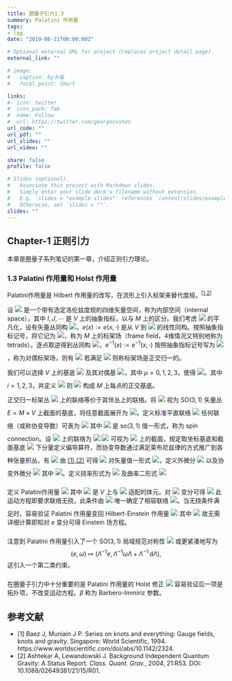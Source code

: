 ```yaml
---
title: 圈量子引力1.3
summary: Palatini 作用量
tags:
- lqg
date: "2019-08-21T00:00:00Z"

# Optional external URL for project (replaces project detail page).
external_link: ""

# image:
#   caption: by大喵
#   focal_point: Smart

links:
#- icon: twitter
#  icon_pack: fab
#  name: Follow
#  url: https://twitter.com/georgecushen
url_code: ""
url_pdf: ""
url_slides: ""
url_video: ""

share: false
profile: false

# Slides (optional).
#   Associate this project with Markdown slides.
#   Simply enter your slide deck's filename without extension.
#   E.g. `slides = "example-slides"` references `content/slides/example-slides.md`.
#   Otherwise, set `slides = ""`.
slides: ""
---
```


## Chapter-1 正则引力

本章是圈量子系列笔记的第一章，介绍正则引力理论。

### 1.3 Palatini 作用量和 Holst 作用量

Palatini作用量是 Hilbert 作用量的改写，在流形上引入标架来替代度规。<sup>[[1](#ref-Baez1994),[2](#ref-Ashtekar2004)]</sup>

设 <img class=inlinemath style="margin:0" src="https://www.zhihu.com/equation?tex=\left(V,\eta_{IJ}^{\phantom{I}}\right)"> 是一个带有选定洛伦兹度规的四维矢量空间，称为内部空间（internal space），其中 $I,J,\cdots$ 是 $V$ 上的抽象指标，以与 $M$ 上的区分。我们考虑 <img class=inlinemath style="margin:0" src="https://www.zhihu.com/equation?tex=\mathrm{T}\!{M}"> 的平凡化，设有矢量丛同构 <img class=inlinemath style="margin:0" src="https://www.zhihu.com/equation?tex=e\colon%20M\times%20V\rightarrow\mathrm{T}_{x}{M}">，$e(x) := e(x,\cdot)$ 是从 $V$ 到 <img class=inlinemath style="margin:0" src="https://www.zhihu.com/equation?tex=\mathrm{T}_{x}{M}"> 的线性同构。按照抽象指标记号，将它记为 <img class=inlinemath style="margin:0" src="https://www.zhihu.com/equation?tex=e^{a}_{\phantom{a}I}(x)">，称为 $M$ 上的标架场（frame field，4维情况又特别地称为tetrads）。逐点取逆得到丛同构 <img class=inlinemath style="margin:0" src="https://www.zhihu.com/equation?tex=e^{-1}\colon\mathrm{T}\!{M}\rightarrow%20M\times%20V">，$e^{-1}(x) := e^{-1}(x,\cdot)$ 按照抽象指标记号写为 <img class=inlinemath style="margin:0" src="https://www.zhihu.com/equation?tex=e^{I}_{\phantom{I}a}(x)">，称为对偶标架场，则有
<img class=displaymath style="margin-top:0.7em;margin-bottom:0" src="https://www.zhihu.com/equation?tex=e^{a}_{\phantom{a}I} e^I_{\phantom{I}b} = \delta^a_{\phantom{a}b} ,\quad e^{I}_{\phantom{I}a} e^{a}_{\phantom{a}J} = \delta^{I}_{\phantom{I}J}.\\\\">
若满足
<img class=displaymath style="margin-top:0.7em;margin-bottom:0" src="https://www.zhihu.com/equation?tex=g_{ab}^{\phantom{a}} = \eta_{IJ}^{\phantom{a}} e^{I}_{\phantom{I}a} e^J_{\phantom{J}b},\\\\">
则称标架场是正交归一的。

我们可以选择 $V$ 上的基底 <img class=inlinemath style="margin:0" src="https://www.zhihu.com/equation?tex=\left\{ \xi^I_{\phantom{I}\mu} \right\}"> 及其对偶基 <img class=inlinemath style="margin:0" src="https://www.zhihu.com/equation?tex=\left\{ \xi^\mu_{\phantom{\mu}I} \right\}">，其中 $\mu=0,1,2,3$，使得 <img class=inlinemath style="margin:0" src="https://www.zhihu.com/equation?tex=\eta_{IJ}^{\phantom{a}} := \eta_{\mu\nu}^{\phantom{a}} \xi^\mu_{\phantom{\mu}I} {\xi}^\nu_{\phantom{\nu}J} = -\xi^0_{\phantom{0}I} \xi^0_{\phantom{0}J} %2B \sum_i \xi^i_{\phantom{i}I} \xi^i_{\phantom{i}J}">，其中 $i=1,2,3$，并定义
<img class=displaymath style="margin-top:0.7em;margin-bottom:0" src="https://www.zhihu.com/equation?tex=e^{a}_{\phantom{a}\mu} := \xi^I_{\phantom{I}\mu} e^{a}_{\phantom{a}I},\\\\">
则 <img class=inlinemath style="margin:0" src="https://www.zhihu.com/equation?tex=\left\{ e^{a}_{\phantom{a}\mu} \right\}"> 构成 $M$ 上每点的正交基底。

正交归一标架丛 <img class=inlinemath style="margin:0" src="https://www.zhihu.com/equation?tex=\mathrm{F}\!{M}"> 上的联络等价于其伴丛上的联络。将 <img class=inlinemath style="margin:0" src="https://www.zhihu.com/equation?tex=\xi^I_{\phantom{I}\mu}"> 视为 $\mathrm{SO}(3,1)$ 矢量丛 $E = M \times V$ 上截面的基底，将任意截面展开为 <img class=inlinemath style="margin:0" src="https://www.zhihu.com/equation?tex=v^I = v^\mu \xi^I_{\phantom{I}\mu}">，定义标准平直联络
<img class=displaymath style="margin-top:0.7em;margin-bottom:0" src="https://www.zhihu.com/equation?tex=\partial_{a}^{\phantom{a}} v^I := \left( \partial_{a}^{\phantom{a}} v^\mu \right) \xi^I_{\phantom{I}\mu},\\\\">
任何联络（或称协变导数）可表为
<img class=displaymath id="eq-spin_connection" style="margin-top:0.7em;margin-bottom:0" src="https://www.zhihu.com/equation?tex=\nabla_{a}^{\phantom{a}}v^I = \partial_{a}^{\phantom{a}} v^I %2B \omega_{a\phantom{I}J}^{\phantom{a}I} v^J,\tag{1}\\\\">
其中 <img class=inlinemath style="margin:0" src="https://www.zhihu.com/equation?tex=\omega_{a\phantom{I}J}^{\phantom{a}I}"> 是 $\mathrm{so}(3,1)$ 值一形式，称为 spin connection。设 <img class=inlinemath style="margin:0" src="https://www.zhihu.com/equation?tex=\mathrm{T}\!{M}"> 上的联络为
<img class=displaymath id="eq-ChristoffelSymbol" style="margin-top:0.7em;margin-bottom:0" src="https://www.zhihu.com/equation?tex=\nabla_{a}^{\phantom{a}} v^b = \partial_{a}^{\phantom{a}} v^b %2B \Gamma^b_{\phantom{b}ac} v^c,\tag{2}\\\\">
<img class=inlinemath style="margin:0" src="https://www.zhihu.com/equation?tex=e^{I}_{\phantom{I}a}"> 可视为 <img class=inlinemath style="margin:0" src="https://www.zhihu.com/equation?tex=E \otimes \mathrm{T}^*\!{M}"> 上的截面，规定取坐标基底和截面基底 <img class=inlinemath style="margin:0" src="https://www.zhihu.com/equation?tex=\xi^I_{\phantom{I}\mu}"> 下分量定义偏导算符，而协变导数通过满足莱布尼兹律的方式推广到各种张量积丛，有
<img class=displaymath style="margin-top:0.7em;margin-bottom:0" src="https://www.zhihu.com/equation?tex=\nabla_{a} v^I = e^I_{\phantom{I}b} \nabla_{a} v^b %2B v^b \nabla_{a} e^I_{\phantom{I}b},\\\\">
由 [(1)](#eq-spin_connection),[(2)](#eq-ChristoffelSymbol) 可得
<img class=displaymath style="margin-top:0.7em;margin-bottom:0" src="https://www.zhihu.com/equation?tex=\nabla_{a}^{\phantom{a}} e^I_{\phantom{I}b} = \partial_{a}^{\phantom{a}} e^I_{\phantom{I}b} - \Gamma^c_{\phantom{c}ab} e^I_{\phantom{I}c} %2B \omega_{a\phantom{I}J}^{\phantom{a}I} e^J_{\phantom{J}b}.\\\\">
对矢量值一形式 <img class=inlinemath style="margin:0" src="https://www.zhihu.com/equation?tex=v^I_{\phantom{I}a}">，定义外微分
<img class=displaymath style="margin-top:0.7em;margin-bottom:0" src="https://www.zhihu.com/equation?tex=\mathrm{d}_a^{\phantom{a}} {v^I_{\phantom{I}b}} := 2 \partial_{{[a}}^{\phantom{a}} v^I_{\phantom{I}b]} \equiv \xi^I_{\phantom{I}\mu} \mathrm{d}_a^{\phantom{a}} {v^\mu_{\phantom{\mu}b}},\\\\">
以及协变外微分
<img class=displaymath style="margin-top:0.7em;margin-bottom:0" src="https://www.zhihu.com/equation?tex=D_a^{\phantom{a}}v^I_{\phantom{I}b}:=2\nabla_{{[a}}^{\phantom{a}}v^I_{\phantom{I}b]}\equiv\mathrm{d}_a^{\phantom{a}}v^I_{\phantom{I}a}%2B%20\omega_{a\phantom{I}J}^{\phantom{a}I}\wedge v^J_{\phantom{J}b},\\\\">
其中 <img class=inlinemath style="margin:0" src="https://www.zhihu.com/equation?tex=\omega_{a\phantom{I}J}^{\phantom{a}I}\wedge%20v^J_{\phantom{J}b} := 2 \omega_{[a\phantom{I}|J|}^{\phantom{[a}I} v^J_{\phantom{J}b]}">。定义挠率形式为
<img class=displaymath style="margin-top:0.7em;margin-bottom:0" src="https://www.zhihu.com/equation?tex=T^I_{\phantom{I}ab} := D_a^{\phantom{a}} e^I_{\phantom{I}b} = \mathrm{d}_a^{\phantom{a}} e^I_{\phantom{I}b} %2B \omega_{a\phantom{I}J}^{\phantom{a}I} \wedge e^J_{\phantom{J}b},\\\\">
及曲率二形式
<img class=displaymath style="margin-top:0.7em;margin-bottom:0" src="https://www.zhihu.com/equation?tex=F_{abI}^{\phantom{abI}J} := 2D_{[a}^{\phantom{a}} \omega_{b]I}^{\phantom{b]I}J} = \mathrm{d}_a^{\phantom{a}} \omega_{bI}^{\phantom{bI}J} %2B \omega_{aI}^{\phantom{aI}K} \wedge \omega_{bJ}^{\phantom{bJ}K}.\\\\">

定义 Palatini作用量
<img class=displaymath style="margin-top:0.7em;margin-bottom:0" src="https://www.zhihu.com/equation?tex=S_{\text{Palatini}}[e,\omega] := \frac{1}{4\kappa} \int_M \varepsilon_{IJKL}^{\phantom{a}} e^{I}_{\phantom{I}a} \wedge e^J_{\phantom{J}b} \wedge {F}_{cd}^{\phantom{cd}KL},\\\\">
其中 <img class=inlinemath style="margin:0" src="https://www.zhihu.com/equation?tex=\varepsilon_{IJKL}^{\phantom{a}}"> 是 $V$ 上与 <img class=inlinemath style="margin:0" src="https://www.zhihu.com/equation?tex=\eta_{IJ}^{\phantom{a}}"> 适配的体元。对 <img class=inlinemath style="margin:0" src="https://www.zhihu.com/equation?tex=\omega_{a\phantom{I}J}^{\phantom{a}I}"> 变分可得
<img class=displaymath style="margin-top:0.7em;margin-bottom:0" src="https://www.zhihu.com/equation?tex=D_a^{\phantom{a}}e^I_{\phantom{I}b}=0,\\\\">
此运动方程即要求联络无挠，此条件由 <img class=inlinemath style="margin:0" src="https://www.zhihu.com/equation?tex=e^{I}_{\phantom{I}a}"> 唯一确定了相容联络 <img class=inlinemath style="margin:0" src="https://www.zhihu.com/equation?tex=\omega_{a\phantom{I}J}^{\phantom{a}I}">。当无挠条件满足时，容易验证 Palatini 作用量变回 Hilbert-Einstein 作用量
<img class=displaymath style="margin-top:0.7em;margin-bottom:0" src="https://www.zhihu.com/equation?tex=S_{\text{Palatini}}[e,\omega(e)] = \frac{1}{2\kappa}\int_M R[e],\\\\">
其中
<img class=displaymath style="margin-top:0.7em;margin-bottom:0" src="https://www.zhihu.com/equation?tex=R[e] = R[g(e)] = F_{ab}^{\phantom{ab}IJ} e^{a}_{\phantom{a}I} e^b_{\phantom{b}J},\\\\">
故无需详细计算即知对 $e$ 变分可得 Einstein 场方程。

注意到 Palatini 作用量引入了一个 $\mathrm{SO}(3,1)$ 局域规范对称性
<img class=displaymath style="margin-top:0.7em;margin-bottom:0" src="https://www.zhihu.com/equation?tex=\left( e^{I}_{\phantom{I}a}, \omega_{a\phantom{I}J}^{\phantom{a}I} \right) \mapsto \left( \Lambda_J^{\phantom{J}I} e^J_{\phantom{J}a}, \Lambda_K^{\phantom{K}I} \omega_{a\phantom{K}L}^{\phantom{a}K} \Lambda^L_{\phantom{L}J} %2B \Lambda_K^{\phantom{K}I} \mathrm{d}_a^{\phantom{a}} \Lambda_K^{\phantom{K}J} \right),\\\\">
或更紧凑地写为
$$
(e,\omega) \mapsto \left( \Lambda^{-1} e, \Lambda^{-1} \omega \Lambda + \Lambda^{-1} \,\mathrm{d}{\Lambda} \right),
$$
这引入一个第二类约束。

在圈量子引力中十分重要的是 Palatini 作用量的 Holst 修正
<img class=displaymath id="eq-Holst_action" style="margin-top:0.7em;margin-bottom:0" src="https://www.zhihu.com/equation?tex=\begin{aligned}S_{\text{Holst}}%26:=S_{\text{Palatini}} - \frac{1}{2\kappa} \int_M \frac{1}{\beta} e^{I}_{\phantom{I}a} \wedge e^J_{\phantom{J}b} \wedge F_{cdIJ}^{\phantom{a}}\\%26= - \frac{1}{2\kappa} \int_M \,\mathrm{tr}\left[\left( *\left( e \wedge e \right) %2B \frac{1}{\beta} \left( e \wedge e \right) \right) \wedge F\right],\end{aligned}\\\\">
容易验证后一项是拓扑项，不改变运动方程。$\beta$ 称为 Barbero-Immiriz 参数。

## 参考文献

- <div id="ref-Baez1994">[1] Baez J, Muniain J P. Series on knots and everything: Gauge fields, knots and gravity. Singapore: World Scientific, 1994. <a url="https://www.worldscientific.com/doi/abs/10.1142/2324">https://www.worldscientific.com/doi/abs/10.1142/2324</a>.</div>
- <div id="ref-Ashtekar2004">[2] Ashtekar A, Lewandowski J. Background Independent Quantum Gravity: A Status Report. <i>Class. Quant. Grav.</i>, 2004, 21:R53. DOI: <a url="http://doi.org/10.1088/0264­9381/21/15/R01">10.1088/0264­9381/21/15/R01</a>.</div>
